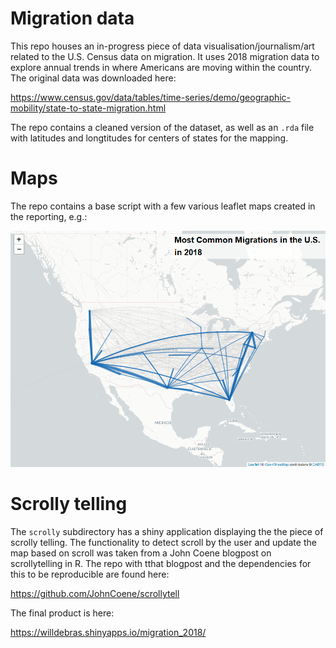 
<!-- README.md is generated from README.Rmd. Please edit that file -->

# Migration data

This repo houses an in-progress piece of data
visualisation/journalism/art related to the U.S. Census data on
migration. It uses 2018 migration data to explore annual trends in where
Americans are moving within the country. The original data was
downloaded here:

<https://www.census.gov/data/tables/time-series/demo/geographic-mobility/state-to-state-migration.html>

The repo contains a cleaned version of the dataset, as well as an `.rda`
file with latitudes and longtitudes for centers of states for the
mapping.

# Maps

The repo contains a base script with a few various leaflet maps created
in the reporting, e.g.:

![img](README_files/map_base.png)

# Scrolly telling

The `scrolly` subdirectory has a shiny application displaying the the
piece of scrolly telling. The functionality to detect scroll by the user
and update the map based on scroll was taken from a John Coene blogpost
on scrollytelling in R. The repo with tthat blogpost and the
dependencies for this to be reproducible are found here:

<https://github.com/JohnCoene/scrollytell>

The final product is here:

<https://willdebras.shinyapps.io/migration_2018/>
